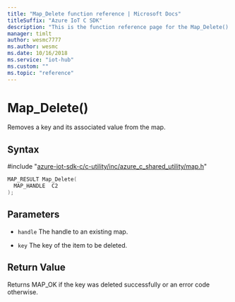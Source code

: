 ```yaml
---                             
title: "Map_Delete function reference | Microsoft Docs" 
titleSuffix: "Azure IoT C SDK"            
description: "This is the function reference page for the Map_Delete() function in the Azure IoT C SDK. This SDK is used with Azure IoT Hub and Azure IoT Hub Device Provisioning Service"            
manager: timlt                 
author: wesmc7777              
ms.author: wesmc               
ms.date: 10/16/2018                    
ms.service: "iot-hub"             
ms.custom: ""                
ms.topic: "reference"        
---                            
```


# Map_Delete()

Removes a key and its associated value from the map.

## Syntax

\#include "[azure-iot-sdk-c/c-utility/inc/azure_c_shared_utility/map.h](../map-h.md)"  
```C
MAP_RESULT Map_Delete(
  MAP_HANDLE  C2
);
```

## Parameters
* `handle` The handle to an existing map. 

* `key` The key of the item to be deleted.

## Return Value
Returns MAP_OK if the key was deleted successfully or an error code otherwise.

